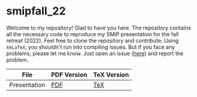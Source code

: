 # smipfall_22

Welcome to my repository! Glad to have you here. The repository contains all
the necessary code to reproduce my SMiP presentation for the fall retreat
(2022). Feel free to clone the repository and contribute. Using `XeLaTeX`, you
shouldn't run into compiling issues. But if you face any problems, please let
me know. Just open an issue
([here](https://github.com/sbissantz/smip_retreat_22/issues)) and report the
problem. 

| File | PDF Version | TeX Version
| ------ | ----------- | ----------- |
| Presentation | [PDF](https://raw.githubusercontent.com/sbissantz/smip_retreat_22/master/retreat22.pdf) | [TeX](https://raw.githubusercontent.com/sbissantz/smip_retreat_22/master/retreat22.tex) |
